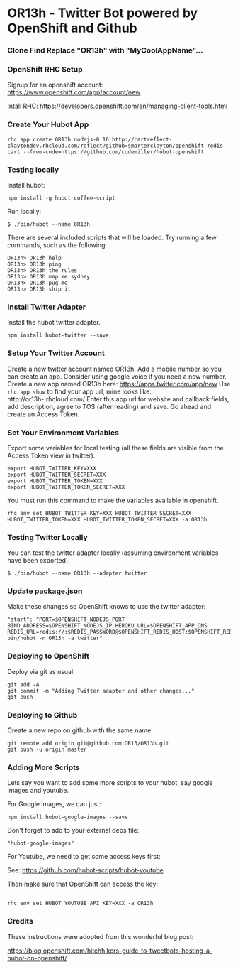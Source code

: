 # OR13h - Twitter Bot powered by OpenShift and Github


### Clone Find Replace "OR13h" with "MyCoolAppName"...

### OpenShift RHC Setup

Signup for an openshift account: https://www.openshift.com/app/account/new

Intall RHC: https://developers.openshift.com/en/managing-client-tools.html

### Create Your Hubot App

```
rhc app create OR13h nodejs-0.10 http://cartreflect-claytondev.rhcloud.com/reflect?github=smarterclayton/openshift-redis-cart --from-code=https://github.com/codemiller/hubot-openshift
```

### Testing locally

Install hubot:

```
npm install -g hubot coffee-script
```

Run locally:

```
$ ./bin/hubot --name OR13h
```

There are several included scripts that will be loaded. Try running a few commands, such as the following:

```
OR13h> OR13h help
OR13h> OR13h ping
OR13h> OR13h the rules
OR13h> OR13h map me sydney
OR13h> OR13h pug me
OR13h> OR13h ship it
```

### Install Twitter Adapter

Install the hubot twitter adapter.

```
npm install hubot-twitter --save
```

### Setup Your Twitter Account

Create a new twitter account named OR13h. 
Add a mobile number so you can create an app. Consider using google voice if you need a new number.
Create a new app named OR13h here: https://apps.twitter.com/app/new
Use  ``` rhc app show ``` to find your app url, mine looks like: http://or13h-<OpenShiftAccount>.rhcloud.com/
Enter this app url for website and callback fields, add description, agree to TOS (after reading) and save.
Go ahead and create an Access Token.

### Set Your Environment Variables

Export some variables for local testing (all these fields are visible from the Access Token view in twitter).

```
export HUBOT_TWITTER_KEY=XXX
export HUBOT_TWITTER_SECRET=XXX
export HUBOT_TWITTER_TOKEN=XXX
export HUBOT_TWITTER_TOKEN_SECRET=XXX
```

You must run this command to make the variables available in openshift.

```
rhc env set HUBOT_TWITTER_KEY=XXX HUBOT_TWITTER_SECRET=XXX HUBOT_TWITTER_TOKEN=XXX HUBOT_TWITTER_TOKEN_SECRET=XXX -a OR13h
```

### Testing Twitter Locally

You can test the twitter adapter locally (assuming environment variables have been exported).

```
$ ./bin/hubot --name OR13h --adapter twitter
```

### Update package.json

Make these changes so OpenShift knows to use the twitter adapter: 

```
"start": "PORT=$OPENSHIFT_NODEJS_PORT BIND_ADDRESS=$OPENSHIFT_NODEJS_IP HEROKU_URL=$OPENSHIFT_APP_DNS REDIS_URL=redis://:$REDIS_PASSWORD@$OPENSHIFT_REDIS_HOST:$OPENSHIFT_REDIS_PORT bin/hubot -n OR13h -a twitter"
```

### Deploying to OpenShift

Deploy via git as usual:

```
git add -A
git commit -m "Adding Twitter adapter and other changes..."
git push
```

### Deploying to Github

Create a new repo on github with the same name.

```
git remote add origin git@github.com:OR13/OR13h.git
git push -u origin master
```

### Adding More Scripts


Lets say you want to add some more scripts to your hubot, say google images and youtube.

For Google images, we can just:

```
npm install hubot-google-images --save
```

Don't forget to add to your external deps file:

```
"hubot-google-images"
```

For Youtube, we need to get some access keys first:

See: https://github.com/hubot-scripts/hubot-youtube

Then make sure that OpenShift can access the key:

```

rhc env set HUBOT_YOUTUBE_API_KEY=XXX -a OR13h

```

### Credits

These instructions were adopted from this wonderful blog post:

https://blog.openshift.com/hitchhikers-guide-to-tweetbots-hosting-a-hubot-on-openshift/

